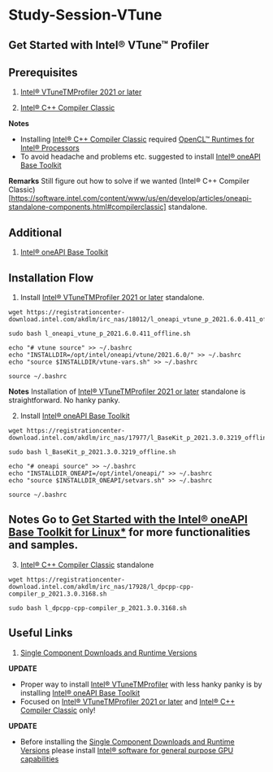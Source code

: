 # Study-Session-VTune

## Get Started with Intel® VTune™ Profiler

## Prerequisites

1. [Intel® VTuneTMProfiler 2021 or later](https://software.intel.com/content/www/us/en/develop/articles/oneapi-standalone-components.html#vtune)

2. [Intel® C++ Compiler Classic](https://software.intel.com/content/www/us/en/develop/articles/oneapi-standalone-components.html#compilerclassic)

**Notes**
- Installing [Intel® C++ Compiler Classic](https://software.intel.com/content/www/us/en/develop/articles/oneapi-standalone-components.html#compilerclassic) required [OpenCL™ Runtimes for Intel® Processors](https://software.intel.com/content/www/us/en/develop/articles/opencl-drivers.html)
- To avoid headache and problems etc. suggested to install [Intel® oneAPI Base Toolkit](https://software.intel.com/content/www/us/en/develop/tools/oneapi/base-toolkit/download.html?operatingsystem=linux&distributions=webdownload&options=offline)

**Remarks**
Still figure out how to solve if we wanted (Intel® C++ Compiler Classic)[https://software.intel.com/content/www/us/en/develop/articles/oneapi-standalone-components.html#compilerclassic] standalone.

## Additional

1. [Intel® oneAPI Base Toolkit](https://software.intel.com/content/www/us/en/develop/tools/oneapi/base-toolkit/download.html?operatingsystem=linux&distributions=webdownload&options=offline)

## Installation Flow
1. Install [Intel® VTuneTMProfiler 2021 or later](https://software.intel.com/content/www/us/en/develop/articles/oneapi-standalone-components.html#vtune) standalone.

```
wget https://registrationcenter-download.intel.com/akdlm/irc_nas/18012/l_oneapi_vtune_p_2021.6.0.411_offline.sh

sudo bash l_oneapi_vtune_p_2021.6.0.411_offline.sh

echo "# vtune source" >> ~/.bashrc
echo "INSTALLDIR=/opt/intel/oneapi/vtune/2021.6.0/" >> ~/.bashrc
echo "source $INSTALLDIR/vtune-vars.sh" >> ~/.bashrc

source ~/.bashrc
```

**Notes** Installation of [Intel® VTuneTMProfiler 2021 or later](https://software.intel.com/content/www/us/en/develop/articles/oneapi-standalone-components.html#vtune) standalone is straightforward. No hanky panky.

2. Install [Intel® oneAPI Base Toolkit](https://software.intel.com/content/www/us/en/develop/tools/oneapi/base-toolkit/download.html?operatingsystem=linux&distributions=webdownload&options=offline)

```
wget https://registrationcenter-download.intel.com/akdlm/irc_nas/17977/l_BaseKit_p_2021.3.0.3219_offline.sh

sudo bash l_BaseKit_p_2021.3.0.3219_offline.sh

echo "# oneapi source" >> ~/.bashrc
echo "INSTALLDIR_ONEAPI=/opt/intel/oneapi/" >> ~/.bashrc
echo "source $INSTALLDIR_ONEAPI/setvars.sh" >> ~/.bashrc

source ~/.bashrc
```

**Notes** Go to [Get Started with the Intel® oneAPI Base Toolkit for Linux*](https://software.intel.com/content/www/us/en/develop/documentation/get-started-with-intel-oneapi-base-linux/top/before-you-begin.html) for more functionalities and samples.
- 

3. [Intel® C++ Compiler Classic](https://software.intel.com/content/www/us/en/develop/articles/oneapi-standalone-components.html#compilerclassic) standalone

```
wget https://registrationcenter-download.intel.com/akdlm/irc_nas/17928/l_dpcpp-cpp-compiler_p_2021.3.0.3168.sh

sudo bash l_dpcpp-cpp-compiler_p_2021.3.0.3168.sh
```

## Useful Links
1. [Single Component Downloads and Runtime Versions](https://software.intel.com/content/www/us/en/develop/articles/oneapi-standalone-components.html#vtune)


**UPDATE**
- Proper way to install [Intel® VTuneTMProfiler](https://software.intel.com/content/www/us/en/develop/articles/oneapi-standalone-components.html#vtune) with less hanky panky is by installing [Intel® oneAPI Base Toolkit](https://software.intel.com/content/www/us/en/develop/tools/oneapi/base-toolkit/download.html?operatingsystem=linux&distributions=webdownload&options=offline)
- Focused on [Intel® VTuneTMProfiler 2021 or later](https://software.intel.com/content/www/us/en/develop/articles/oneapi-standalone-components.html#vtune) and [Intel® C++ Compiler Classic](https://software.intel.com/content/www/us/en/develop/articles/oneapi-standalone-components.html#compilerclassic) only!

**UPDATE**
- Before installing the [Single Component Downloads and Runtime Versions](https://software.intel.com/content/www/us/en/develop/articles/oneapi-standalone-components.html#vtune) please install [Intel® software for general purpose GPU capabilities](https://dgpu-docs.intel.com/index.html)

